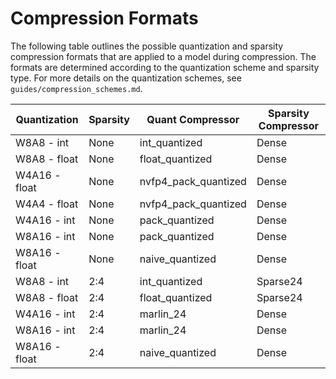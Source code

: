 # Compression Formats

The following table outlines the possible quantization and sparsity 
compression formats that are applied to a model during compression.
The formats are determined according to the quantization scheme and 
sparsity type. For more details on the quantization schemes, see 
`guides/compression_schemes.md`.


| Quantization  | Sparsity | Quant Compressor     | Sparsity Compressor |
|---------------|----------|----------------------|---------------------|
| W8A8 - int    | None     | int_quantized        | Dense               |
| W8A8 - float  | None     | float_quantized      | Dense               |
| W4A16 - float | None     | nvfp4_pack_quantized | Dense               |
| W4A4 - float  | None     | nvfp4_pack_quantized | Dense               |
| W4A16 - int   | None     | pack_quantized       | Dense               |
| W8A16 - int   | None     | pack_quantized       | Dense               |
| W8A16 - float | None     | naive_quantized      | Dense               |
| W8A8 - int    | 2:4      | int_quantized        | Sparse24            |
| W8A8 - float  | 2:4      | float_quantized      | Sparse24            |
| W4A16 - int   | 2:4      | marlin_24            | Dense               |
| W8A16 - int   | 2:4      | marlin_24            | Dense               |
| W8A16 - float | 2:4      | naive_quantized      | Dense               |
